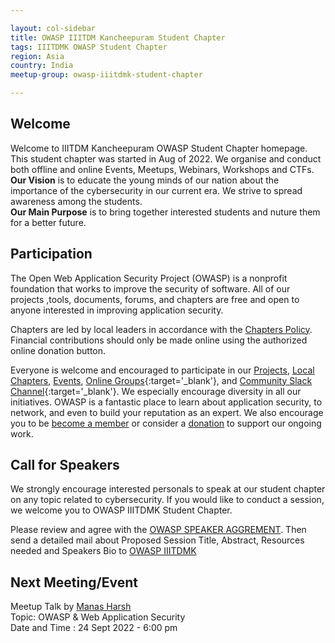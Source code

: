 ```yaml
---

layout: col-sidebar
title: OWASP IIITDM Kancheepuram Student Chapter
tags: IIITDMK OWASP Student Chapter
region: Asia
country: India
meetup-group: owasp-iiitdmk-student-chapter

---
```


## Welcome
Welcome to IIITDM Kancheepuram OWASP Student Chapter homepage. This student chapter was started in Aug of 2022. We organise and conduct both offline and online Events, Meetups, Webinars, Workshops and CTFs.<br />
**Our Vision** is to educate the young minds of our nation about the importance of the cybersecurity in our current era. We strive to spread awareness among the students.<br />
**Our Main Purpose** is to bring together interested students and nuture them for a better future.<br />

## Participation
The Open Web Application Security Project (OWASP) is a nonprofit foundation that works to improve the security of software. All of our projects ,tools, documents, forums, and chapters are free and open to anyone interested in improving application security. 

Chapters are led by local leaders in accordance with the [Chapters Policy](/www-policy/operational/chapters). Financial contributions should only be made online using the authorized online donation button. 

Everyone is welcome and encouraged to participate in our [Projects](/projects/), [Local Chapters](/chapters/), [Events](/events/), [Online Groups](https://groups.google.com/a/owasp.com/){:target='_blank'}, and [Community Slack Channel](https://owasp.slack.com/){:target='_blank'}. We especially encourage diversity in all our initiatives. OWASP is a fantastic place to learn about application security, to network, and even to build your reputation as an expert. We also encourage you to be [become a member](/membership/) or consider a [donation](/donate/) to support our ongoing work.


## Call for Speakers
We strongly encourage interested personals to speak at our student chapter on any topic related to cybersecurity. If you would like to conduct a session, we welcome you to OWASP IIITDMK Student Chapter. 

Please review and agree with the [OWASP SPEAKER AGGREMENT](https://owasp.org/www-policy/legal/speaker-agreement). Then send a detailed mail about Proposed Session Title, Abstract, Resources needed and Speakers Bio to [OWASP IIITDMK](mailto:rohit.kumarnk@owasp.org) 

Next Meeting/Event 
---------------------
Meetup Talk by [Manas Harsh](https://www.linkedin.com/in/manasharsh?originalSubdomain=in)<br>
Topic: OWASP & Web Application Security<br>
Date and Time : 24 Sept 2022 - 6:00 pm <br>

